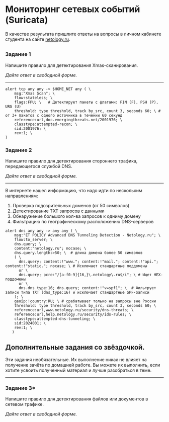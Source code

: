 # Мониторинг сетевых событий (Suricata)

В качестве результата пришлите ответы на вопросы в личном кабинете студента на сайте [netology.ru](https://netology.ru/).

## 

### Задание 1

Напишите правило для детектирования Xmas-сканирования.

*Дайте ответ в свободной форме.*

------


```
alert tcp any any -> $HOME_NET any ( \
    msg:"Xmas Scan"; \   
    flow:stateless; \
    flags:FPU; \   # Детектирует пакеты с флагами: FIN (F), PSH (P), URG (U)
    threshold: type threshold, track by_src, count 3, seconds 60; \ # от 3+ пакетов с одного источника в течении 60 секунд
    reference:url,doc.emergingthreats.net/2001976; \
    classtype:attempted-recon; \
    sid:2001976; \
    rev:1; \
)
```




### Задание 2

Напишите правило для детектирования стороннего трафика, передающегося службой DNS.

*Дайте ответ в свободной форме.*

------
В интернете нашел информацию, что надо идти по нескольким направлениям:
1. Проверка подозрительных доменов (от 50 символов)
2. Детектирование ТХТ  запросов с данными
3. Обнаружение большого кол-ва запросов к одниму домену
4. Фильтрацию по географическому расположению DNS-серверов
```
alert dns any any -> any any ( \
    msg:"ET POLICY Advanced DNS Tunneling Detection - Netology.ru"; \
    flow:to_server; \
    dns.query; \
    content:"netology.ru"; nocase; \
    dns.query.length:>50; \  # длина домена более 50 символов
    ( \
      dns.query; content:!"www."; content:!"mail."; content:!"api."; content:!"static."; nocase; \ # Исключает стандартные поддомены
      or \
      dns.query; pcre:"/[a-f0-9]{16,}\.netology\.ru$/i"; \ # Ищет HEX-поддомены
      or \
      dns.dns_type:16; dns.query; content:!"v=spf1"; \  # Фильтрует записи типа TXT (dns_type:16) и исключает стандартные SPF-записи
    ); \
    geoip:!country:RU; \ # срабатывает только на запросы вне России
    threshold: type threshold, track by_src, count 3, seconds 60; \
    reference:url,www.netology.ru/security/dns-threats; \
    reference:url,help.netology.ru/security/ids-rules; \
    classtype:attempted-dns-tunneling; \
    sid:2024001; \
    rev:1; \
   )
```


## Дополнительные задания со звёздочкой.

Эти задания необязательные. Их выполнение никак не влияет на получение зачёта по домашней работе. Вы можете их выполнить, если хотите усвоить полученный материал и лучше разобраться в теме.

------

### Задание 3*

Напишите правило для детектирования файлов или документов в сетевом трафике.

*Дайте ответ в свободной форме.*
